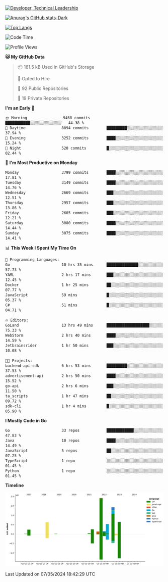 <div>
  <a href="https://www.linkedin.com/in/arielpineiro/" target="_blank" rel="nofollow noopener noreferrer">
    <img src="https://img.shields.io/badge/-LinkedIn-%230077B5?style=for-the-badge&logo=linkedin&logoColor=white" alt="Developer, Technical Leadership" title="Ariel Piñeiro">
  </a>
</div>

[![Anurag's GitHub stats-Dark](https://github-readme-stats.vercel.app/api?username=arielsrv&show_icons=true&theme=dark#gh-dark-mode-only)](https://github.com/anuraghazra/github-readme-stats#gh-dark-mode-only)

[![Top Langs](https://github-readme-stats.vercel.app/api/top-langs/?username=arielsrv&layout=compact&langs_count=10&theme=dark#gh-dark-mode-only)](https://github.com/anuraghazra/github-readme-stats&theme=dark#gh-dark-mode-only)

<!--START_SECTION:waka-->
![Code Time](http://img.shields.io/badge/Code%20Time-874%20hrs%2013%20mins-blue)

![Profile Views](http://img.shields.io/badge/Profile%20Views-0-blue)

**🐱 My GitHub Data** 

> 📦 161.5 kB Used in GitHub's Storage 
 > 
> 💼 Opted to Hire
 > 
> 📜 92 Public Repositories 
 > 
> 🔑 19 Private Repositories 
 > 
**I'm an Early 🐤** 

```text
🌞 Morning                9468 commits        ███████████░░░░░░░░░░░░░░   44.38 % 
🌆 Daytime                8094 commits        █████████░░░░░░░░░░░░░░░░   37.94 % 
🌃 Evening                3252 commits        ████░░░░░░░░░░░░░░░░░░░░░   15.24 % 
🌙 Night                  520 commits         █░░░░░░░░░░░░░░░░░░░░░░░░   02.44 % 
```
📅 **I'm Most Productive on Monday** 

```text
Monday                   3799 commits        ████░░░░░░░░░░░░░░░░░░░░░   17.81 % 
Tuesday                  3149 commits        ████░░░░░░░░░░░░░░░░░░░░░   14.76 % 
Wednesday                2669 commits        ███░░░░░░░░░░░░░░░░░░░░░░   12.51 % 
Thursday                 2957 commits        ███░░░░░░░░░░░░░░░░░░░░░░   13.86 % 
Friday                   2605 commits        ███░░░░░░░░░░░░░░░░░░░░░░   12.21 % 
Saturday                 3080 commits        ████░░░░░░░░░░░░░░░░░░░░░   14.44 % 
Sunday                   3075 commits        ████░░░░░░░░░░░░░░░░░░░░░   14.41 % 
```


📊 **This Week I Spent My Time On** 

```text
💬 Programming Languages: 
Go                       10 hrs 35 mins      ██████████████░░░░░░░░░░░   57.73 % 
YAML                     2 hrs 17 mins       ███░░░░░░░░░░░░░░░░░░░░░░   12.45 % 
Docker                   1 hr 25 mins        ██░░░░░░░░░░░░░░░░░░░░░░░   07.77 % 
JavaScript               59 mins             █░░░░░░░░░░░░░░░░░░░░░░░░   05.37 % 
C#                       51 mins             █░░░░░░░░░░░░░░░░░░░░░░░░   04.71 % 

🔥 Editors: 
GoLand                   13 hrs 49 mins      ███████████████████░░░░░░   75.33 % 
WebStorm                 2 hrs 40 mins       ████░░░░░░░░░░░░░░░░░░░░░   14.59 % 
Jetbrainsrider           1 hr 50 mins        ███░░░░░░░░░░░░░░░░░░░░░░   10.08 % 

🐱‍💻 Projects: 
backend-api-sdk          6 hrs 53 mins       █████████░░░░░░░░░░░░░░░░   37.53 % 
advertisement-api        2 hrs 50 mins       ████░░░░░░░░░░░░░░░░░░░░░   15.52 % 
go-api                   2 hrs 6 mins        ███░░░░░░░░░░░░░░░░░░░░░░   11.50 % 
ta_scripts               1 hr 47 mins        ██░░░░░░░░░░░░░░░░░░░░░░░   09.72 % 
sdk-cli                  1 hr 4 mins         █░░░░░░░░░░░░░░░░░░░░░░░░   05.90 % 
```

**I Mostly Code in Go** 

```text
Go                       33 repos            ████████████░░░░░░░░░░░░░   47.83 % 
Java                     10 repos            ████░░░░░░░░░░░░░░░░░░░░░   14.49 % 
JavaScript               5 repos             ██░░░░░░░░░░░░░░░░░░░░░░░   07.25 % 
TypeScript               1 repo              ░░░░░░░░░░░░░░░░░░░░░░░░░   01.45 % 
Python                   1 repo              ░░░░░░░░░░░░░░░░░░░░░░░░░   01.45 % 
```



**Timeline**

![Lines of Code chart](https://raw.githubusercontent.com/arielsrv/arielsrv/main/assets/bar_graph.png)


 Last Updated on 07/05/2024 18:42:29 UTC
<!--END_SECTION:waka-->
